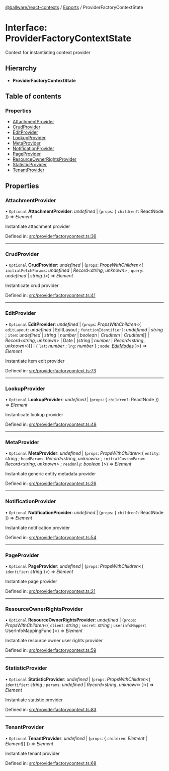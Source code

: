 [@ballware/react-contexts](../README.md) / [Exports](../modules.md) / ProviderFactoryContextState

# Interface: ProviderFactoryContextState

Context for instantiating context provider

## Hierarchy

* **ProviderFactoryContextState**

## Table of contents

### Properties

- [AttachmentProvider](providerfactorycontextstate.md#attachmentprovider)
- [CrudProvider](providerfactorycontextstate.md#crudprovider)
- [EditProvider](providerfactorycontextstate.md#editprovider)
- [LookupProvider](providerfactorycontextstate.md#lookupprovider)
- [MetaProvider](providerfactorycontextstate.md#metaprovider)
- [NotificationProvider](providerfactorycontextstate.md#notificationprovider)
- [PageProvider](providerfactorycontextstate.md#pageprovider)
- [ResourceOwnerRightsProvider](providerfactorycontextstate.md#resourceownerrightsprovider)
- [StatisticProvider](providerfactorycontextstate.md#statisticprovider)
- [TenantProvider](providerfactorycontextstate.md#tenantprovider)

## Properties

### AttachmentProvider

• `Optional` **AttachmentProvider**: *undefined* \| (`props`: { `children?`: ReactNode  }) => *Element*

Instantiate attachment provider

Defined in: [src/providerfactorycontext.ts:36](https://github.com/frankball/ballware-react-contexts/blob/839804b/src/providerfactorycontext.ts#L36)

___

### CrudProvider

• `Optional` **CrudProvider**: *undefined* \| (`props`: *PropsWithChildren*<{ `initialFetchParams`: *undefined* \| *Record*<*string*, *unknown*\> ; `query`: *undefined* \| *string*  }\>) => *Element*

Instanticate crud provider

Defined in: [src/providerfactorycontext.ts:41](https://github.com/frankball/ballware-react-contexts/blob/839804b/src/providerfactorycontext.ts#L41)

___

### EditProvider

• `Optional` **EditProvider**: *undefined* \| (`props`: *PropsWithChildren*<{ `editLayout`: *undefined* \| EditLayout ; `functionIdentifier?`: *undefined* \| *string* ; `item`: *undefined* \| *string* \| *number* \| *boolean* \| *CrudItem* \| *CrudItem*[] \| *Record*<*string*, *unknown*\> \| Date \| (*string* \| *number* \| *Record*<*string*, *unknown*\>)[] \| { `lat`: *number* ; `lng`: *number*  } ; `mode`: [*EditModes*](../enums/editmodes.md)  }\>) => *Element*

Instantiate item edit provider

Defined in: [src/providerfactorycontext.ts:73](https://github.com/frankball/ballware-react-contexts/blob/839804b/src/providerfactorycontext.ts#L73)

___

### LookupProvider

• `Optional` **LookupProvider**: *undefined* \| (`props`: { `children?`: ReactNode  }) => *Element*

Instanticate lookup provider

Defined in: [src/providerfactorycontext.ts:49](https://github.com/frankball/ballware-react-contexts/blob/839804b/src/providerfactorycontext.ts#L49)

___

### MetaProvider

• `Optional` **MetaProvider**: *undefined* \| (`props`: *PropsWithChildren*<{ `entity`: *string* ; `headParams`: *Record*<*string*, *unknown*\> ; `initialCustomParam`: *Record*<*string*, *unknown*\> ; `readOnly`: *boolean*  }\>) => *Element*

Instantiate generic entity metadata provider

Defined in: [src/providerfactorycontext.ts:26](https://github.com/frankball/ballware-react-contexts/blob/839804b/src/providerfactorycontext.ts#L26)

___

### NotificationProvider

• `Optional` **NotificationProvider**: *undefined* \| (`props`: { `children?`: ReactNode  }) => *Element*

Instantiate notification provider

Defined in: [src/providerfactorycontext.ts:54](https://github.com/frankball/ballware-react-contexts/blob/839804b/src/providerfactorycontext.ts#L54)

___

### PageProvider

• `Optional` **PageProvider**: *undefined* \| (`props`: *PropsWithChildren*<{ `identifier`: *string*  }\>) => *Element*

Instantiate page provider

Defined in: [src/providerfactorycontext.ts:21](https://github.com/frankball/ballware-react-contexts/blob/839804b/src/providerfactorycontext.ts#L21)

___

### ResourceOwnerRightsProvider

• `Optional` **ResourceOwnerRightsProvider**: *undefined* \| (`props`: *PropsWithChildren*<{ `client`: *string* ; `secret`: *string* ; `userinfoMapper`: UserInfoMappingFunc  }\>) => *Element*

Instantiate resource owner user rights provider

Defined in: [src/providerfactorycontext.ts:59](https://github.com/frankball/ballware-react-contexts/blob/839804b/src/providerfactorycontext.ts#L59)

___

### StatisticProvider

• `Optional` **StatisticProvider**: *undefined* \| (`props`: *PropsWithChildren*<{ `identifier`: *string* ; `params`: *undefined* \| *Record*<*string*, *unknown*\>  }\>) => *Element*

Instantiate statistic provider

Defined in: [src/providerfactorycontext.ts:83](https://github.com/frankball/ballware-react-contexts/blob/839804b/src/providerfactorycontext.ts#L83)

___

### TenantProvider

• `Optional` **TenantProvider**: *undefined* \| (`props`: { `children`: *Element* \| *Element*[]  }) => *Element*

Instantiate tenant provider

Defined in: [src/providerfactorycontext.ts:68](https://github.com/frankball/ballware-react-contexts/blob/839804b/src/providerfactorycontext.ts#L68)
